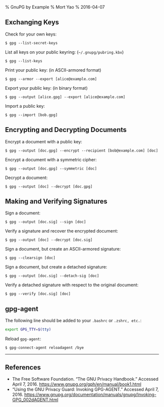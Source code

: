 % GnuPG by Example
% Mort Yao
% 2016-04-07

## Exchanging Keys

Check for your own keys:

    $ gpg --list-secret-keys

List all keys on your public keyring: (`~/.gnupg/pubring.kbx`)

    $ gpg --list-keys

Print your public key: (in ASCII-armored format)

    $ gpg --armor --export [alice@example.com]

Export your public key: (in binary format)

    $ gpg --output [alice.gpg] --export [alice@example.com]

Import a public key:

    $ gpg --import [bob.gpg]

## Encrypting and Decrypting Documents

Encrypt a document with a public key:

    $ gpg --output [doc.gpg] --encrypt --recipient [bob@example.com] [doc]

Encrypt a document with a symmetric cipher:

    $ gpg --output [doc.gpg] --symmetric [doc]

Decrypt a document:

    $ gpg --output [doc] --decrypt [doc.gpg]

## Making and Verifying Signatures

Sign a document:

    $ gpg --output [doc.sig] --sign [doc]

Verify a signature and recover the encrypted document:

    $ gpg --output [doc] --decrypt [doc.sig]

Sign a document, but create an ASCII-armored signature:

    $ gpg --clearsign [doc]

Sign a document, but create a detached signature:

    $ gpg --output [doc.sig] --detach-sig [doc]

Verify a detached signature with respect to the original document:

    $ gpg --verify [doc.sig] [doc]

## gpg-agent

The following line should be added to your `.bashrc` or `.zshrc, etc.`:

```sh
export GPG_TTY=$(tty)
```

Reload `gpg-agent`:

    $ gpg-connect-agent reloadagent /bye

---

## References

* The Free Software Foundation. “The GNU Privacy Handbook.”
Accessed April 7, 2016.
<https://www.gnupg.org/gph/en/manual/book1.html>
* “Using the GNU Privacy Guard: Invoking GPG-AGENT.”
Accessed April 7, 2016.
<https://www.gnupg.org/documentation/manuals/gnupg/Invoking-GPG_002dAGENT.html>
